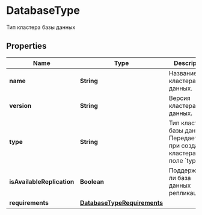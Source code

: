 

# DatabaseType

Тип кластера базы данных

## Properties

| Name | Type | Description | Notes |
|------------ | ------------- | ------------- | -------------|
|**name** | **String** | Название кластера базы данных. |  |
|**version** | **String** | Версия кластера базы данных. |  |
|**type** | **String** | Тип кластера базы данных. Передается при создании кластера в поле &#x60;type&#x60; |  |
|**isAvailableReplication** | **Boolean** | Поддерживает ли база данных репликацию. |  |
|**requirements** | [**DatabaseTypeRequirements**](DatabaseTypeRequirements.md) |  |  [optional] |



